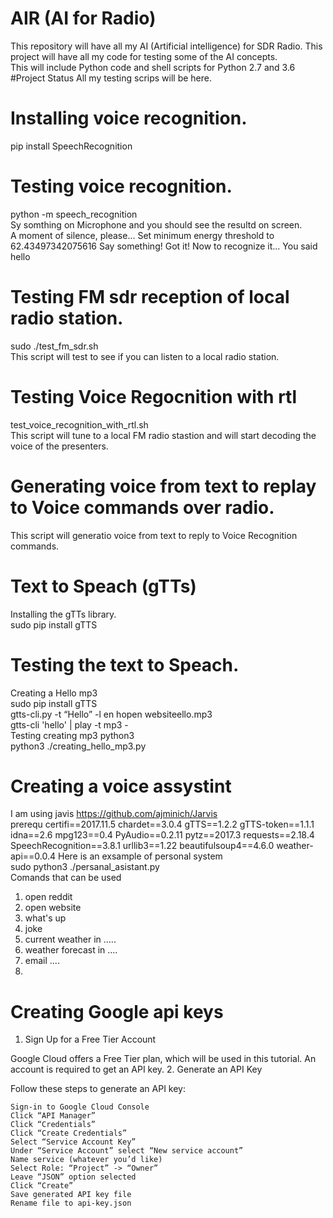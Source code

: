 # AIR (AI for Radio)
This repository will have all my AI (Artificial intelligence) for SDR Radio.
This project will have all my code for testing some of the AI concepts.<br>
This will include Python code and shell scripts for Python 2.7 and 3.6
#Project Status
All my testing scrips will be here.<br>
# Installing voice recognition.
pip install SpeechRecognition<br>
# Testing voice recognition.
python -m speech_recognition<br>
Sy somthing on Microphone and you should see the resultd on screen.<br>
A moment of silence, please...
Set minimum energy threshold to 62.43497342075616
Say something!
Got it! Now to recognize it...
You said hello
# Testing FM sdr reception of local radio station.
sudo ./test_fm_sdr.sh<br>
This script will test to see if you can listen to a local radio station.<br>
# Testing Voice Regocnition with rtl
test_voice_recognition_with_rtl.sh<br>
This script will tune to a local FM radio stastion and will start decoding the voice of the presenters.<br>
# Generating voice from text to replay to Voice commands over radio.
This script will generatio voice from text to reply to Voice Recognition commands.<br>
# Text to Speach (gTTs)
Installing the gTTs library.<br>
sudo pip install gTTS<br>
# Testing the text to Speach.
Creating a Hello mp3<br>sudo pip install gTTS<br>
gtts-cli.py -t “Hello” -l en hopen websiteello.mp3<br>
gtts-cli 'hello' | play -t mp3 -<br>
Testing creating mp3 python3<br>
python3 ./creating_hello_mp3.py
# Creating a voice assystint
I am using javis https://github.com/ajminich/Jarvis<br>
prerequ
certifi==2017.11.5
chardet==3.0.4
gTTS==1.2.2
gTTS-token==1.1.1
idna==2.6
mpg123==0.4
PyAudio==0.2.11
pytz==2017.3
requests==2.18.4
SpeechRecognition==3.8.1
urllib3==1.22
beautifulsoup4==4.6.0
weather-api==0.0.4
Here is an exsample of personal system<br>
sudo python3 ./persanal_asistant.py<br>
Comands that can be used<br>
1) open reddit<br>
2) open website<br>
3) what\'s up<br>
4) joke
5) current weather in .....
6) weather forecast in ....
7) email ....
8)
# Creating Google api keys
1. Sign Up for a Free Tier Account

Google Cloud offers a Free Tier plan, which will be used in this tutorial. An account is required to get an API key.
2. Generate an API Key

Follow these steps to generate an API key:

    Sign-in to Google Cloud Console
    Click “API Manager”
    Click “Credentials”
    Click “Create Credentials”
    Select “Service Account Key”
    Under “Service Account” select “New service account”
    Name service (whatever you’d like)
    Select Role: “Project” -> “Owner”
    Leave “JSON” option selected
    Click “Create”
    Save generated API key file
    Rename file to api-key.json
